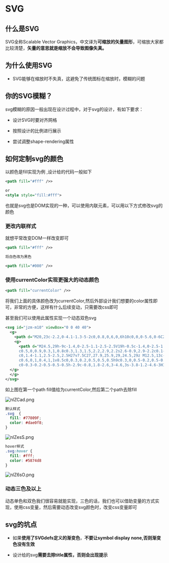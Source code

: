 # SVG

## 什么是SVG

SVG全称Scalable Vector Graphics，中文译为**可缩放的矢量图形**，可缩放大家都比较清楚，**矢量的意思就是缩放不会导致图像失真。**

## 为什么使用SVG

* SVG能够在缩放时不失真，这避免了传统图标在缩放时，模糊的问题

## 你的SVG模糊？

svg模糊的原因一般出现在设计过程中，对于svg的设计，有如下要求：

* 设计SVG时要对齐网格

* 按照设计的比例进行展示

* 尝试调整shape-rendering属性


## 如何定制svg的颜色

以颜色是fill实现为例
,设计给的代码一般如下
```svg
<path fill="#fff" />>

or
<style style="fill:#fff">
```

也就是svg也是DOM实现的一种，可以使用内联元素，可以用以下方式修改svg的颜色

### 更改内联样式

就想平常改变DOM一样改变即可

```svg
<path fill="#fff" />>

将白色改为黑色

<path fill="#000" />>
```

### 使用currentColor实现更强大的动态颜色

```svg
<path fill="currentColor" />>
```

将我们上面的具体颜色改为currentColor,然后外部设计我们想要的color属性即可，非常的方便，这样有什么后续变动，只需要改css即可

甚至我们可以使用此属性实现一个动态双色svg


```svg
<svg id="jzm-m10" viewBox="0 0 40 40"> 
  <g> 
    <path d="M20,23c-2.2,0-4.1-1.3-5-2c0,0.8,0,6,0,6h10c0,0,0-5.6,0-6C24.1,21.7,22.2,23,20,23z" fill="currentColor"></path> 
    <g> 
      <path d="M24.5,29h-9c-1.4,0-2.5-1.1-2.5-2.5V19h-0.5c-1.4,0-2.5-1.1-2.5-2.5v-3c0-1.4,1.1-2.5,2.5-2.5h3.6
      c0.5,0,0.9,0.3,1,0.8c0.3,1.3,1.5,2.2,2.9,2.2s2.6-0.9,2.9-2.2c0.1-0.4,0.5-0.8,1-0.8h3.6c1.4,0,2.5,1.1,2.5,2.5v3
      c0,1.4-1.1,2.5-2.5,2.5H27v7.5C27,27.9,25.9,29,24.5,29z M12.5,13c-0.3,0-0.5,0.2-0.5,0.5v3c0,0.3,0.2,0.5,0.5,0.5H14
      c0.6,0,1,0.4,1,1v8.5c0,0.3,0.2,0.5,0.5,0.5h9c0.3,0,0.5-0.2,0.5-0.5V18c0-0.6,0.4-1,1-1h1.5c0.3,0,0.5-0.2,0.5-0.5v-3
      c0-0.3-0.2-0.5-0.5-0.5h-2.9c-0.8,1.8-2.6,3-4.6,3s-3.8-1.2-4.6-3H12.5z"></path>
  </g> 
  </g> 
</svg>
```
如上图在第一个path fill值给为currentColor,然后第二个path去除fill

![nlZCad.png](https://s2.ax1x.com/2019/09/07/nlZCad.png)


```css
默认样式
.svg  {
  fill: #77809F;
  color: #dae0f8;
}
```
![nlZesS.png](https://s2.ax1x.com/2019/09/07/nlZesS.png)

```css
hover样式
.svg:hover {
  fill: #fff;
  color: #5874d8
}

```

![nlZ6sO.png](https://s2.ax1x.com/2019/09/07/nlZ6sO.png)


### 动态三色及以上

动态单色和双色我们很容易就能实现，三色的话，我们也可以借助变量的方式实现，使用css变量，然后需要动态改变svg颜色时，改变css变量即可

## svg的坑点

* 如果**使用了SVGdefs定义的渐变色**，**不要让symbol display none,否则渐变色没有生效**

* 设计给的svg**需要去除title属性，否则会出现提示**